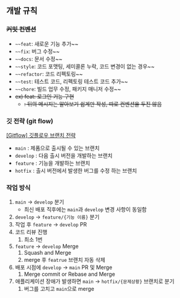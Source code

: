 ## 개발 규칙

### ~~커밋 컨벤션~~

- `~~feat`: 새로운 기능 추가~~
- `~~fix`: 버그 수정~~
- `~~docs`: 문서 수정~~
- `~~style`: 코드 포맷팅, 세미콜론 누락, 코드 변경이 없는 경우~~
- `~~refactor`: 코드 리펙토링~~
- `~~test`: 테스트 코드, 리펙토링 테스트 코드 추가~~
- `~~chore`: 빌드 업무 수정, 패키지 매니저 수정~~
- ~~ex) feat: 로그인 기능 구현~~
  - ~~: 뒤의 메시지는 알아보기 쉽게만 작성, 따로 컨벤션을 두진 않음~~

### 깃 전략 (git flow)

[[Gitflow] 깃플로우 브랜치 전략](https://m.blog.naver.com/adamdoha/222712473510)

- `main` : 제품으로 출시될 수 있는 브랜치
- `develop` : 다음 출시 버전을 개발하는 브랜치
- `feature` : 기능을 개발하는 브랜치
- `hotfix` : 출시 버전에서 발생한 버그를 수정 하는 브랜치

### 작업 방식

1. `main` → `develop` 분기
   - 최신 배포 직후에는 `main`과 `develop` 변경 사항이 동일함
2. `develop` → `feature/{기능 이름}` 분기
3. 작업 후 `feature` → `develop` PR
4. 코드 리뷰 진행
   1. 최소 1번
5. `feature` → `develop` Merge
   1. Squash and Merge
   2. merge 후 `featrue` 브랜치 자동 삭제
6. 배포 시점에 `develop` → `main` PR 및 Merge
   1. Merge commit or Rebase and Merge
7. 애플리케이션 장애가 발생하면 `main` → `hotfix/{문제상황}` 브랜치로 분기
   1. 버그를 고치고 `main`으로 merge
